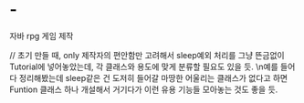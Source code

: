 # -
자바 rpg 게임 제작

// 초기 만들 때, only 제작자의 편안함만 고려해서 sleep예외 처리를 그냥 뜬금없이 Tutorial에 넣어놓았는데, 각 클래스와 용도에 맞게 분류할 필요도 있을 듯. 
\n예를 들어 다 정리해봤는데 sleep같은 건 도저히 들어갈 마땅한 어울리는 클래스가 없다고 하면 Funtion 클래스 하나 개설해서 거기다가 이런 유용 기능들 모아놓는 것도 좋을 듯.
